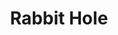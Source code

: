 ---
layout: productions
title: Rabbit Hole
year: 2011
image: 
image_credit: 
image_alt:
image_caption:
category: 
Theatre: Theatre Jacksonville
Venue: Little Theatre
cast:
  Howie: Michael Lipp
crew:
external_links:
---